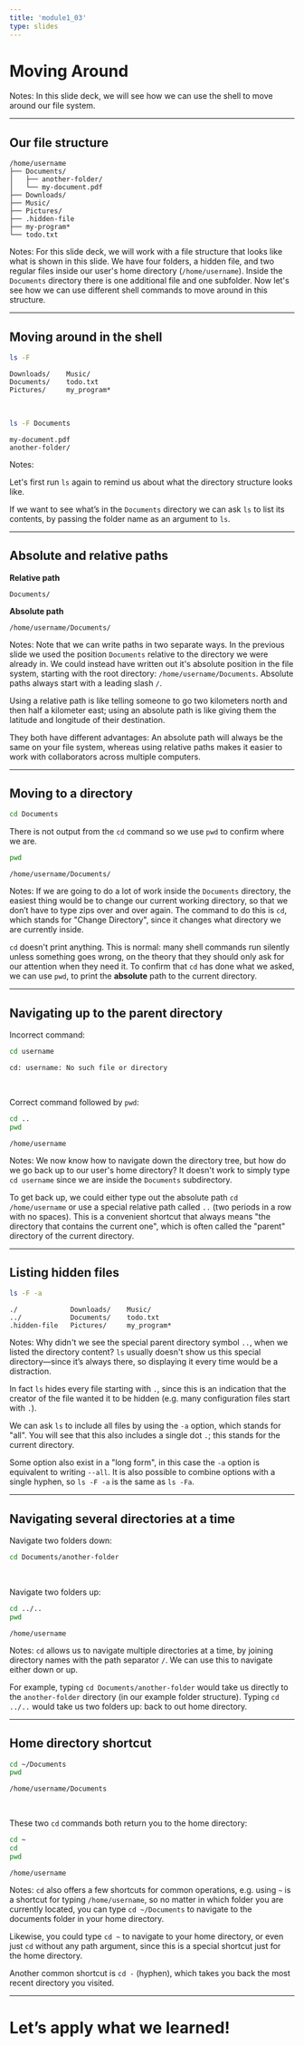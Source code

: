 ```yaml
---
title: 'module1_03'
type: slides
---
```


# Moving Around

Notes: In this slide deck,
we will see how we can use the shell to move around our file system.

---

## Our file structure

```
/home/username
├── Documents/
│   ├── another-folder/
│   └── my-document.pdf
├── Downloads/
├── Music/
├── Pictures/
├── .hidden-file
├── my-program*
└── todo.txt
```

Notes:
For this slide deck,
we will work with a file structure that looks like what is shown in this slide.
We have four folders, a hidden file, and two regular files
inside our user's home directory (`/home/username`).
Inside the `Documents` directory there is one additional file and one subfolder.
Now let's see how we can use different shell commands to move around in this structure.

---

## Moving around in the shell

```sh
ls -F
```

```out
Downloads/    Music/
Documents/    todo.txt
Pictures/     my_program*
```

<br>

```sh
ls -F Documents
```

```out
my-document.pdf
another-folder/
```

Notes:

Let's first run `ls` again to remind us about what the directory structure looks like.

If we want to see what’s in the `Documents` directory we can ask `ls` to list its contents,
by passing the folder name as an argument to `ls`.

---

## Absolute and relative paths

**Relative path**

```
Documents/
```

**Absolute path**

```
/home/username/Documents/
```

Notes:
Note that we can write paths in two separate ways.
In the previous slide we used the position `Documents` relative to the directory we were already in.
We could instead have written out it's absolute position in the file system,
starting with the root directory:
`/home/username/Documents`.
Absolute paths always start with a leading slash `/`.

Using a relative path is like telling someone to go two kilometers north and then half a kilometer east;
using an absolute path is like giving them the latitude and longitude of their destination.

They both have different advantages:
An absolute path will always be the same on your file system,
whereas using relative paths makes it easier to work with collaborators across multiple computers.

---

## Moving to a directory

```sh
cd Documents
```

There is not output from the `cd` command so we use `pwd` to confirm where we are.

```sh
pwd
```

```out
/home/username/Documents/
```

Notes:
If we are going to do a lot of work inside the `Documents` directory,
the easiest thing would be to change our current working directory,
so that we don’t have to type zips over and over again.
The command to do this is `cd`,
which stands for "Change Directory",
since it changes what directory we are currently inside.

`cd` doesn't print anything.
This is normal:
many shell commands run silently unless something goes wrong,
on the theory that they should only ask for our attention when they need it.
To confirm that `cd` has done what we asked,
we can use `pwd`,
to print the **absolute** path to the current directory.

---

## Navigating up to the parent directory

Incorrect command:

```sh
cd username
```

```out
cd: username: No such file or directory
```

<br>

Correct command followed by `pwd`:

```sh
cd ..
pwd
```

```out
/home/username
```

Notes:
We now know how to navigate down the directory tree,
but how do we go back up to our user's home directory?
It doesn't work to simply type `cd username` since we are inside the `Documents` subdirectory.

To get back up,
we could either type out the absolute path `cd /home/username`
or use a special relative path called `..`
(two periods in a row with no spaces).
This is a convenient shortcut that always means "the directory that contains the current one",
which is often called the "parent" directory of the current directory.

---

## Listing hidden files

```sh
ls -F -a
```

```out
./             Downloads/    Music/
../            Documents/    todo.txt
.hidden-file   Pictures/     my_program*
```

Notes:
Why didn't we see the special parent directory symbol `..`,
when we listed the directory content?
`ls` usually doesn't show us this special directory—since it’s always there,
so displaying it every time would be a distraction.

In fact `ls` hides every file starting with `.`,
since this is an indication that the creator of the file wanted it to be hidden
(e.g. many configuration files start with `.`).

We can ask `ls` to include all files by using the `-a` option,
which stands for "all".
You will see that this also includes a single dot `.`;
this stands for the current directory.

Some option also exist in a "long form",
in this case the `-a` option is equivalent to writing `--all`.
It is also possible to combine options with a single hyphen,
so `ls -F -a` is the same as `ls -Fa`.

---

## Navigating several directories at a time

Navigate two folders down:

```sh
cd Documents/another-folder
```

<br>

Navigate two folders up:

```sh
cd ../..
pwd
```

```out
/home/username
```

Notes:
`cd` allows us to navigate multiple directories at a time,
by joining directory names with the path separator `/`.
We can use this to navigate either down or up.

For example,
typing `cd Documents/another-folder`
would take us directly to the `another-folder` directory
(in our example folder structure).
Typing `cd ../..`
would take us two folders up:
back to out home directory.

---

## Home directory shortcut

```sh
cd ~/Documents
pwd
```

```out
/home/username/Documents
```

<br>

These two `cd` commands both return you to the home directory:

```sh
cd ~
cd
pwd
```

```out
/home/username
```

Notes:
`cd` also offers a few shortcuts for common operations,
e.g. using `~` is a shortcut for typing `/home/username`,
so no matter in which folder you are currently located,
you can type `cd ~/Documents` to navigate to the documents folder in your home directory.

Likewise, you could type `cd ~` to navigate to your home directory,
or even just `cd` without any path argument,
since this is a special shortcut just for the home directory.

Another common shortcut is `cd -` (hyphen),
which takes you back the most recent directory you visited.

---

# Let’s apply what we learned!
